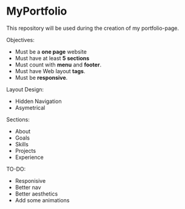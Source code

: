 # MyPortfolio

This repository will be used during the creation of my portfolio-page.

Objectives:

- Must be a **one page** website
- Must have at least **5 sections**
- Must count with **menu** and **footer**.
- Must have Web layout **tags**.
- Must be **responsive**.

Layout Design:

- Hidden Navigation
- Asymetrical

Sections:

- About
- Goals
- Skills
- Projects
- Experience

TO-DO:

- Responisive
- Better nav
- Better aesthetics
- Add some animations
